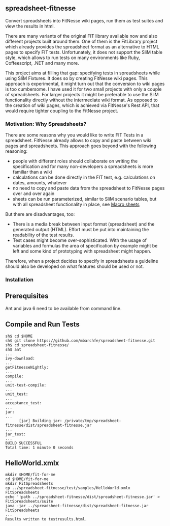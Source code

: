 ## spreadsheet-fitnesse

Convert spreadsheets into FitNesse wiki pages, run them as test suites and view the results in html.

There are many variants of the original FIT library available now and also different projects built around them. One of them is the FitLibrary project which already provides the spreadsheet format as an alternative to HTML pages to specify FIT tests. Unfortunately, it does not support the SliM table style, which allows to run tests on many environments like Ruby, Coffeescript, .NET and many more. 

This project aims at filling that gap: specifying tests in spreadsheets while using SliM Fixtures. It does so by creating FitNesse wiki pages. This approach is experimental, it might turn out that the conversion to wiki pages is too cumbersome. I have used it for two small projects with only a couple of spreadsheets. For larger projects it might be preferable to use the SliM functionality directly without the intermediate wiki format. As opposed to the creation of wiki pages, which is achieved via FitNesse's Rest API, that would require tighter coupling to the FitNesse project.


### Motivation: Why Spreadsheets?

There are some reasons why you would like to write FIT Tests in a spreadsheet. FitNesse already allows to copy and paste between wiki pages and spreadsheets. This approach goes beyond with the following reasoning:

* people with different roles should collaborate on writing the specification and for many non-developers a spreadsheets is more familiar than a wiki
* calculations can be done directly in the FIT test, e.g. calculations on dates, amounts, whatever
* no need to copy and paste data from the spreadsheet to FitNesse pages over and over again
* sheets can be run parameterized, similar to SliM scenario tables, but with all spreadsheet functionality in place, see [Macro sheets](doc/MacroSheets.md)

But there are disadvantages, too:

* There is a media break between input format (spreadsheet) and the generated output (HTML). Effort must be put into maintaining the readability of the test results.
* Test cases might become over-sophisticated. With the usage of variables and formulas the area of specification by example might be left and some kind of prototyping with spreadsheet might happen.

Therefore, when a project decides to specify in spreadsheets a guideline should also be developed on what features should be used or not.

### Installation

## Prerequisites

Ant and java 6 need to be available from command line.

## Compile and Run Tests


```
sh$ cd $HOME
sh$ git clone https://github.com/mbarchfe/spreadsheet-fitnesse.git
sh$ cd spreadsheet-fitnesse/
sh$ ant
...
ivy-download:
...
getFitnesseNightly:
...
compile:
...
unit-test-compile:
...
unit_test:
...
acceptance_test:
...
jar:
...
      [jar] Building jar: /private/tmp/spreadsheet-fitnesse/dist/spreadsheet-fitnesse.jar
...
jar_test:
...
BUILD SUCCESSFUL
Total time: 1 minute 0 seconds
```

## HelloWorld.xmlx

```
mkdir $HOME/fit-for-me
cd $HOME/fit-for-me
mkdir FitSpreadsheets
cp ../spreadsheet-fitnesse/test/samples/HelloWorld.xmlx FitSpreadsheets
echo '!path ../spreadsheet-fitnesse/dist/spreadsheet-fitnesse.jar' > FitSpreadsheets/suite
java -jar ../spreadsheet-fitnesse/dist/spreadsheet-fitnesse.jar FitSpreadsheets
...
Results written to testresults.html.
```